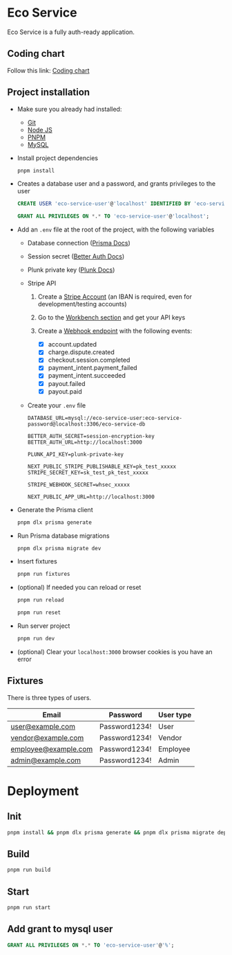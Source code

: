 # Eco Service

Eco Service is a fully auth-ready application.

## Coding chart

Follow this link: [Coding chart](https://github.com/nansphilip/EcoService/blob/main/coding-chart.md)

## Project installation

- Make sure you already had installed:

  - [Git](https://git-scm.com/downloads)
  - [Node JS](https://nodejs.org/en/download/package-manager/current)
  - [PNPM](https://pnpm.io/fr/installation)
  - [MySQL](https://dev.mysql.com/downloads/installer)

- Install project dependencies

  ```bash
  pnpm install
  ```

- Creates a database user and a password, and grants privileges to the user

  ```sql
  CREATE USER 'eco-service-user'@'localhost' IDENTIFIED BY 'eco-service-password';

  GRANT ALL PRIVILEGES ON *.* TO 'eco-service-user'@'localhost';
  ```

- Add an `.env` file at the root of the project, with the following variables

  - Database connection ([Prisma Docs](https://www.prisma.io/docs/getting-started/setup-prisma/add-to-existing-project/relational-databases/connect-your-database-typescript-mysql))

  - Session secret ([Better Auth Docs](https://www.better-auth.com/docs/installation))

  - Plunk private key ([Plunk Docs](https://docs.useplunk.com/getting-started/introduction))

  - Stripe API

    1. Create a [Stripe Account](https://dashboard.stripe.com) (an IBAN is required, even for development/testing accounts)
    2. Go to the [Workbench section](https://dashboard.stripe.com/test/workbench/overview) and get your API keys
    3. Create a [Webhook endpoint](https://dashboard.stripe.com/test/workbench/webhooks) with the following events:

       - [x] account.updated
       - [x] charge.dispute.created
       - [x] checkout.session.completed
       - [x] payment_intent.payment_failed
       - [x] payment_intent.succeeded
       - [x] payout.failed
       - [x] payout.paid
  
  - Create your `.env` file

    ```.env
    DATABASE_URL=mysql://eco-service-user:eco-service-password@localhost:3306/eco-service-db

    BETTER_AUTH_SECRET=session-encryption-key
    BETTER_AUTH_URL=http://localhost:3000

    PLUNK_API_KEY=plunk-private-key

    NEXT_PUBLIC_STRIPE_PUBLISHABLE_KEY=pk_test_xxxxx
    STRIPE_SECRET_KEY=sk_test_pk_test_xxxxx

    STRIPE_WEBHOOK_SECRET=whsec_xxxxx

    NEXT_PUBLIC_APP_URL=http://localhost:3000
    ```

- Generate the Prisma client

  ```bash
  pnpm dlx prisma generate
  ```

- Run Prisma database migrations

  ```bash
  pnpm dlx prisma migrate dev
  ```

- Insert fixtures

  ```bash
  pnpm run fixtures
  ```

- (optional) If needed you can reload or reset

  ```bash
  pnpm run reload
  ```
  
  ```bash
  pnpm run reset
  ```

- Run server project

  ```bash
  pnpm run dev
  ```

- (optional) Clear your `localhost:3000` browser cookies is you have an error

## Fixtures

There is three types of users.

| Email                | Password      | User type |
| -------------------- | ------------- | --------- |
| user@example.com     | Password1234! | User      |
| vendor@example.com   | Password1234! | Vendor    |
| employee@example.com | Password1234! | Employee  |
| admin@example.com    | Password1234! | Admin     |

# Deployment

## Init

```bash
pnpm install && pnpm dlx prisma generate && pnpm dlx prisma migrate deploy && pnpm run reload # do not add reload in prod
```

## Build

```bash
pnpm run build
```

## Start

```bash
pnpm run start
```

## Add grant to mysql user

```sql
GRANT ALL PRIVILEGES ON *.* TO 'eco-service-user'@'%';
```
